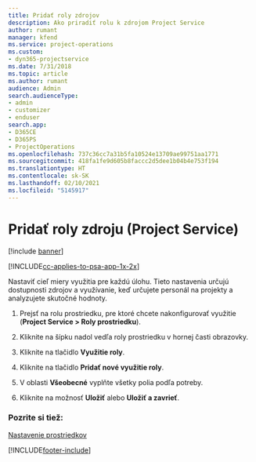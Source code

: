 ```yaml
---
title: Pridať roly zdrojov
description: Ako priradiť rolu k zdrojom Project Service
author: rumant
manager: kfend
ms.service: project-operations
ms.custom:
- dyn365-projectservice
ms.date: 7/31/2018
ms.topic: article
ms.author: rumant
audience: Admin
search.audienceType:
- admin
- customizer
- enduser
search.app:
- D365CE
- D365PS
- ProjectOperations
ms.openlocfilehash: 737c36cc7a31b5fa10524e13709ae99751aa1771
ms.sourcegitcommit: 418fa1fe9d605b8faccc2d5dee1b04b4e753f194
ms.translationtype: HT
ms.contentlocale: sk-SK
ms.lasthandoff: 02/10/2021
ms.locfileid: "5145917"
---
```

# <a name="add-resource-roles-project-service"></a>Pridať roly zdroju (Project Service)

[!include [banner](../includes/psa-now-project-operations.md)]

[!INCLUDE[cc-applies-to-psa-app-1x-2x](../includes/cc-applies-to-psa-app-1x-2x.md)]

Nastaviť cieľ miery využitia pre každú úlohu. Tieto nastavenia určujú dostupnosti zdrojov a využívanie, keď určujete personál na projekty a analyzujete skutočné hodnoty.  
  
1.  Prejsť na rolu prostriedku, pre ktoré chcete nakonfigurovať využitie (**Project Service > Roly prostriedku**).  
  
2.  Kliknite na šípku nadol vedľa roly prostriedku v hornej časti obrazovky.  
  
3.  Kliknite na tlačidlo **Využitie roly**.  
  
4.  Kliknite na tlačidlo **Pridať nové využitie roly**.  
  
5.  V oblasti **Všeobecné** vyplňte všetky polia podľa potreby.  
  
6.  Kliknite na možnosť **Uložiť** alebo **Uložiť a zavrieť**.  
  
### <a name="see-also"></a>Pozrite si tiež:  
 [Nastavenie prostriedkov](../psa/set-up-resources.md)


[!INCLUDE[footer-include](../includes/footer-banner.md)]